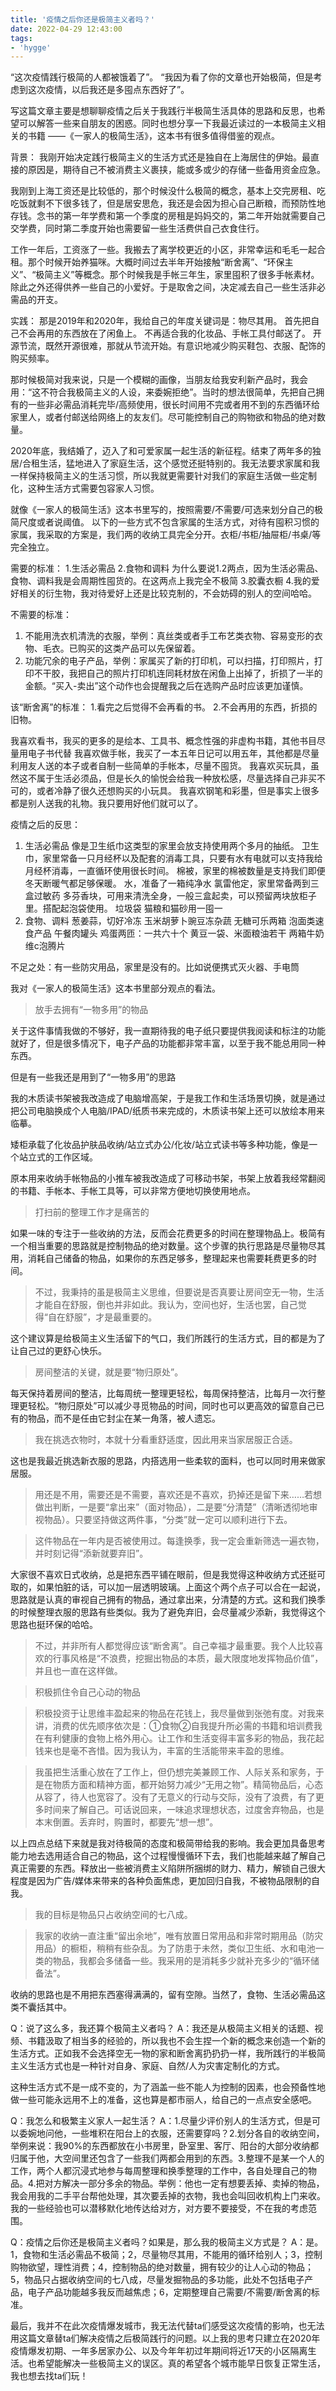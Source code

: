 ```yaml
---
title: '疫情之后你还是极简主义者吗？'
date: 2022-04-29 12:43:00
tags:
- 'hygge'
---
```


“这次疫情践行极简的人都被饿着了”。
“我因为看了你的文章也开始极简，但是考虑到这次疫情，以后我还是多囤点东西好了”。

写这篇文章主要是想聊聊疫情之后关于我践行半极简生活具体的思路和反思，也希望可以解答一些来自朋友的困惑。同时也想分享一下我最近读过的一本极简主义相关的书籍 ——《一家人的极简生活》，这本书有很多值得借鉴的观点。

背景：
我刚开始决定践行极简主义的生活方式还是独自在上海居住的伊始。最直接的原因是，期待自己不被消费主义裹挟，能或多或少的存储一些备用资金应急。

我刚到上海工资还是比较低的，那个时候没什么极简的概念，基本上交完房租、吃吃饭就剩不下很多钱了，但是居安思危，我还是会因为担心自己断粮，而预防性地存钱。念书的第一年学费和第一个季度的房租是妈妈交的，第二年开始就需要自己交学费，同时第二季度开始也需要留一些生活费供自己衣食住行。

工作一年后，工资涨了一些。我搬去了离学校更近的小区，非常幸运和毛毛一起合租。那个时候开始养猫咪。大概时间过去半年开始接触“断舍离”、“环保主义”、“极简主义”等概念。那个时候我是手帐三年生，家里囤积了很多手帐素材。除此之外还得供养一些自己的小爱好。于是取舍之间，决定减去自己一些生活非必需品的开支。

实践：
那是2019年和2020年，我给自己的年度关键词是：物尽其用。
首先把自己不会再用的东西放在了闲鱼上。
不再适合我的化妆品、手帐工具付邮送了。
开源节流，既然开源很难，那就从节流开始。有意识地减少购买鞋包、衣服、配饰的购买频率。

那时候极简对我来说，只是一个模糊的画像，当朋友给我安利新产品时，我会用：“这不符合我极简主义的人设，来委婉拒绝”。当时的想法很简单，先把自己拥有的一些非必需品消耗完毕/高频使用，很长时间用不完或者用不到的东西循环给家里人，或者付邮送给网络上的友友们。尽可能控制自己的购物欲和物品的绝对数量。

2020年底，我结婚了，迈入了和可爱家属一起生活的新征程。结束了两年多的独居/合租生活，猛地进入了家庭生活，这个感觉还挺特别的。我无法要求家属和我一样保持极简主义的生活习惯，所以我就更需要针对我们的家庭生活做一些定制化，这种生活方式需要包容家人习惯。

就像《一家人的极简生活》这本书里写的，按照需要/不需要/可选来划分自己的极简尺度或者说阈值。
以下的一些方式不包含家属的生活方式，对待有囤积习惯的家属，我采取的方案是，我们两的收纳工具完全分开。衣柜/书柜/抽屉柜/书桌/等完全独立。

需要的标准：
1.生活必需品
2.食物和调料
为什么要说1.2两点，因为生活必需品、食物、调料我是会周期性囤货的。在这两点上我完全不极简
3.胶囊衣橱
4.我的爱好相关的衍生物，我对待爱好上还是比较克制的，不会妨碍的别人的空间哈哈。

不需要的标准：
1. 不能用洗衣机清洗的衣服，举例：真丝类或者手工布艺类衣物、容易变形的衣物、毛衣。已购买的这类产品可以先保留着。
2. 功能冗余的电子产品，举例：家属买了新的打印机，可以扫描，打印照片，打印不干胶，我把自己的照片打印机连同耗材放在闲鱼上出掉了，折损了一半的金额。“买入-卖出”这个动作也会提醒我之后在选购产品时应该更加谨慎。

该“断舍离”的标准：
1.看完之后觉得不会再看的书。
2.不会再用的东西，折损的旧物。


我喜欢看书，我买的更多的是绘本、工具书、概念性强的非虚构书籍，其他书目尽量用电子书代替
我喜欢做手帐，我买了一本五年日记可以用五年，其他都是尽量利用友人送的本子或者自制一些简单的手帐本，尽量不囤货。
我喜欢买玩具，虽然这不属于生活必须品，但是长久的愉悦会给我一种放松感，尽量选择自己非买不可的，或者冷静了很久还想购买的小玩具。
我喜欢钢笔和彩墨，但是事实上很多都是别人送我的礼物。我只要用好他们就可以了。

疫情之后的反思：
1. 生活必需品
像是卫生纸巾这类型的家里会放支持使用两个多月的抽纸。
卫生巾，家里常备一只月经杯以及配套的消毒工具，只要有水有电就可以支持我给月经杯消毒，一直循环使用很长时间。
棉被，家里的棉被数量是支持我们即便冬天断暖气都足够保暖。
水，准备了一箱纯净水
氯雷他定，家里常备两到三盒过敏药
多芬香块，可用来清洗全身，一般三盒起卖，可以预留两块放柜子里。搭配起泡袋使用。
垃圾袋
猫粮和猫砂用一囤一
2. 食物、调料
葱姜蒜，切好冷冻
玉米胡萝卜豌豆冻杂蔬
无糖可乐两箱
泡面类速食产品
午餐肉罐头
鸡蛋两匝：一共六十个
黄豆一袋、米面粮油若干
两箱牛奶
维c泡腾片

不足之处：有一些防灾用品，家里是没有的。比如说便携式灭火器、手电筒


我对《一家人的极简生活》这本书里部分观点的看法。

> 放手去拥有“一物多用”的物品

关于这件事情我做的不够好，我一直期待我的电子纸只要提供我阅读和标注的功能就好了，但是很多情况下，电子产品的功能都非常丰富，以至于我不能总用同一种东西。

但是有一些我还是用到了“一物多用”的思路

我的木质读书架被我改造成了电脑增高架，于是我工作和生活场景切换，就是通过把公司电脑换成个人电脑/IPAD/纸质书来完成的，木质读书架上还可以放绘本用来临摹。

矮柜承载了化妆品护肤品收纳/站立式办公/化妆/站立式读书等多种功能，像是一个站立式的工作区域。

原本用来收纳手帐物品的小推车被我改造成了可移动书架，书架上放着我经常翻阅的书籍、手帐本、手帐工具等，可以非常方便地切换使用地点。

> 打扫前的整理工作才是痛苦的

如果一味的专注于一些收纳的方法，反而会花费更多的时间在整理物品上。极简有一个相当重要的思路就是控制物品的绝对数量。这个步骤的执行思路是尽量物尽其用，消耗自己储备的物品，如果你的东西足够多，整理起来也需要耗费更多的时间。

>不过，我秉持的虽是极简主义思维，但要说是否真要让房间空无一物，生活才能自在舒服，倒也并非如此。我认为，空间也好，生活也罢，自己觉得“自在舒服”，才是最重要的。

这个建议算是给极简主义生活留下的气口，我们所践行的生活方式，目的都是为了让自己过的更舒心快乐。

> 房间整洁的关键，就是要“物归原处”。

每天保持着房间的整洁，比每周统一整理更轻松，每周保持整洁，比每月一次行整理更轻松。“物归原处”可以减少寻觅物品的时间，同时也可以更高效的留意自己已有的物品，而不是任由它封尘在某一角落，被人遗忘。

> 我在挑选衣物时，本就十分看重舒适度，因此用来当家居服正合适。

这也是我最近挑选新衣服的思路，内搭选用一些柔软的面料，也可以同时用来做家居服。

>用还是不用，需要还是不需要，喜欢还是不喜欢，扔掉还是留下来……若想做出判断，一是要“拿出来”（面对物品），二是要“分清楚”（清晰透彻地审视物品）。只要坚持做这两件事，“分类”就一定可以顺利进行下去。

> 这件物品在一年内是否被使用过。每逢换季，我一定会重新筛选一遍衣物，并时刻记得“添新就要弃旧”。

大家很不喜欢日式收纳，总是把东西平铺在眼前，但是我觉得这种收纳方式还挺可取的，如果怕脏的话，可以加一层透明玻璃。上面这个两个点子可以合在一起说，思路就是认真的审视自己拥有的物品，通过拿出来，分清楚的方式。这和我们换季的时候整理衣服的思路有些类似。我为了避免弃旧，会尽量减少添新，我觉得这个思路也挺环保的哈哈。

>不过，并非所有人都觉得应该“断舍离”。自己幸福才最重要。我个人比较喜欢的行事风格是“不浪费，挖掘出物品的本质，最大限度地发挥物品价值”，并且也一直在这样做。

> 积极抓住令自己心动的物品

>积极投资于让思维丰盈起来的物品在花钱上，我尽量做到张弛有度。对我来讲，消费的优先顺序依次是：①食物②自我提升所必需的书籍和培训费我在有利健康的食物上格外用心。让工作和生活变得丰富多彩的物品，我花起钱来也是毫不吝惜。因为我认为，丰富的生活能带来丰盈的思维。

>我虽把生活重心放在了工作上，但仍想完美兼顾工作、人际关系和家务，于是在物质方面和精神方面，都开始努力减少“无用之物”。精简物品后，心态从容了，待人也宽容了。没有了无意义的行动与交际，没有了浪费，有了更多时间来了解自己。可话说回来，一味追求理想状态，过度舍弃物品，也是本末倒置。丢弃时，购置时，都要先“想一想”。

以上四点总结下来就是我对待极简的态度和极简带给我的影响。我会更加具备思考能力地去选用适合自己的物品，这个过程慢慢循环下去，我们也能越来越了解自己真正需要的东西。释放出一些被消费主义陷阱所捆绑的财力、精力，解锁自己很大程度是因为广告/媒体来带来的各种负面焦虑，更加回归自我，不被物品限制的自我。

> 我的目标是物品只占收纳空间的七八成。

> 我家的收纳一直注重“留出余地”，唯有放置日常用品和非常时期用品（防灾用品）的橱柜，稍稍有些杂乱。为了防患于未然，类似卫生纸、水和电池一类的物品，我都会多储备一些。我采用的是消耗多少就补充多少的“循环储备法”。

收纳的思路也是不用把东西塞得满满的，留有空隙。当然了，食物、生活必需品这类不囊括其中。

Q：说了这么多，我还算个极简主义者吗？
A：我还是从极简主义相关的话题、视频、书籍汲取了相当多的经验的，所以我也不会生捏一个新的概念来创造一个新的生活方式。正如我不会选择空无一物的家和断舍离扔扔扔一样，我所践行的半极简主义生活方式也是一种针对自身、家庭、自然/人为灾害定制化的方式。

这种生活方式不是一成不变的，为了涵盖一些不能人为控制的因素，也会预备性地做一些可能永远用不上的准备，这也算是都市丽人，给自己的一点点安全感吧。

Q：我怎么和极繁主义家人一起生活？
A：1.尽量少评价别人的生活方式，但是可以委婉地问他，一些堆积在阳台上的衣服，还需要穿吗？2.划分各自的收纳空间，举例来说：我90%的东西都放在小书房里，卧室里、客厅、阳台的大部分收纳都归属于他，大空间里还包含了一些我们两都会用到的东西。3.整理不是某一个人的工作，两个人都沉浸式地参与每周整理和换季整理的工作中，各自处理自己的物品。4.把对方解决一部分多余的物品。举例：他也一定有想要丢掉、卖掉的物品，我会用我的二手平台帮他处理，其次要丢掉的衣物，我也会叫回收机构上门来收。我的一些经验也可以潜移默化地传达给对方，对方要不要接受，不在我的考虑范围。

Q：疫情之后你还是极简主义者吗？如果是，那么我的极简主义方式是？
A：是。 1，食物和生活必需品不极简；2，尽量物尽其用，不能用的循环给别人；3，控制购物欲望，理性消费；4，控制物品的绝对数量，拥有较少的让人心动的物品；5，物品只占据收纳空间的七八成，尽量发掘物品的多功能，此处不包括电子产品，电子产品功能越多我反而越焦虑；6，定期整理自己需要/不需要/断舍离的标准。

最后，我并不在此次疫情爆发城市，我无法代替ta们感受这次疫情的影响，也无法用这篇文章替ta们解决疫情之后极简践行的问题。以上我的思考只建立在2020年疫情爆发初期、一年多居家办公、以及今年年初过年期间将近17天的小区隔离生活。也希望能解决一些极简主义的误区。真的希望各个城市能早日恢复正常生活，我也想去找ta们玩！
